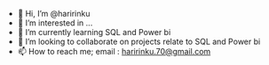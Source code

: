 - 👋 Hi, I’m @haririnku
- 👀 I’m interested in ...
- 🌱 I’m currently learning SQL and Power bi
- 💞️ I’m looking to collaborate on projects relate to SQL and  Power bi
- 📫 How to reach me; email : haririnku.70@gmail.com

<!---
haririnku/haririnku is a ✨ special ✨ repository because its `README.md` (this file) appears on your GitHub profile.
You can click the Preview link to take a look at your changes.
--->
